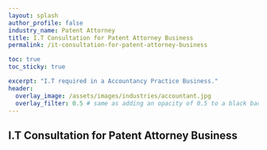 ```yaml
---
layout: splash 
author_profile: false 
industry_name: Patent Attorney
title: I.T Consultation for Patent Attorney Business
permalink: /it-consultation-for-patent-attorney-business

toc: true
toc_sticky: true

excerpt: "I.T required in a Accountancy Practice Business."
header:
  overlay_image: /assets/images/industries/accountant.jpg
  overlay_filter: 0.5 # same as adding an opacity of 0.5 to a black background
---
```


## I.T Consultation for Patent Attorney Business